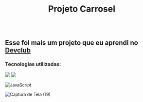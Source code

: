 <h1 align="center"> Projeto Carrosel </h1>
<br>
<br>
<h2> Esse foi mais um projeto que eu aprendi no <a href="https://rodolfomori.com.br/devclub">Devclub</a></h2>
<h3> Tecnologias utilizadas: </h3>
<img src="https://img.shields.io/badge/HTML5-E34F26?style=for-the-badge&logo=html5&logoColor=white">
<img src="https://img.shields.io/badge/CSS3-1572B6?style=for-the-badge&logo=css3&logoColor=white">

![JavaScript](https://img.shields.io/badge/javascript-%23323330.svg?style=for-the-badge&logo=javascript&logoColor=%23F7DF1E)


![Captura de Tela (19)](https://github.com/Julianaaraujo20/Carrosel/assets/160653647/984685c2-d1fe-4335-9783-8cb7d530ccc0)
